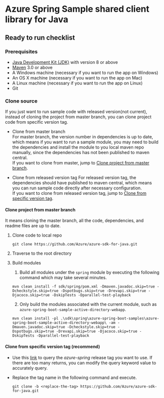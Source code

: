 # Azure Spring Sample shared client library for Java

## Ready to run checklist
### Prerequisites
- [Java Development Kit (JDK)][jdk_link] with version 8 or above
- [Maven][maven] 3.0 or above
- A Windows machine (necessary if you want to run the app on Windows)
- An OS X machine (necessary if you want to run the app on Mac)
- A Linux machine (necessary if you want to run the app on Linux)
- Git

### Clone source
If you just want to run sample code with released version(not current), instead of cloning the project from master branch, you can clone project code from specific version tag.

- Clone from master branch  
  For master branch, the version number in dependencies is up to date, which means if you want to run a sample module, you may need to build the dependencies and install the module to you local maven repo manually, since the dependencies has not been published to maven central.  
  If you want to clone from master, jump to [Clone project from master branch](#clone-project-from-master-branch).

- Clone from released version tag
  For released version tag, the dependencies should have published to maven central, which means you can run sample code directly after necessary configuration.  
  If you want to clone from released version tag, jump to [Clone from specific version tag](#clone-from-specific-version-tag-recommend).

#### Clone project from master branch
It means cloning the master branch, all the code, dependencies, and readme files are up to date.

1. Clone code to local repo 

   ```
   git clone https://github.com/Azure/azure-sdk-for-java.git
   ```

2. Traverse to the root directory

3. Build modules

   1. Build all modules under the `spring` module by executing the following command which may take several minutes.

   ```
   mvn clean install -f sdk/spring/pom.xml -Dmaven.javadoc.skip=true -Dcheckstyle.skip=true -Dspotbugs.skip=true -Drevapi.skip=true -Djacoco.skip=true -DskipTests -Dparallel-test-playback
   ```
   
   2. Only build the modules associated with the current module, such as `azure-spring-boot-sample-active-directory-webapp`.
    
   ```
   mvn clean install -pl .\sdk\spring\azure-spring-boot-samples\azure-spring-boot-sample-active-directory-webapp\ -am -Dmaven.javadoc.skip=true -Dcheckstyle.skip=true -Dspotbugs.skip=true -Drevapi.skip=true -Djacoco.skip=true -DskipTests -Dparallel-test-playback
   ```

#### Clone from specific version tag (recommend)

- Use this [link][azure_spring_release_tags] to query the *azure-spring* release tag you want to use. If there are too many returns, you can modify the query keyword value to accurately query.
- Replace the tag name in the following command and execute.
  
    ```shell script
    git clone -b <replace-the-tag> https://github.com/Azure/azure-sdk-for-java.git
    ```
    

<!-- Links -->
[maven]: https://maven.apache.org/
[jdk_link]: https://docs.microsoft.com/java/azure/jdk/?view=azure-java-stable
[azure_spring_release_tags]: https://github.com/Azure/azure-sdk-for-java/refs-tags/master?source_action=disambiguate&source_controller=files&tag_name=master&q=azure-spring
